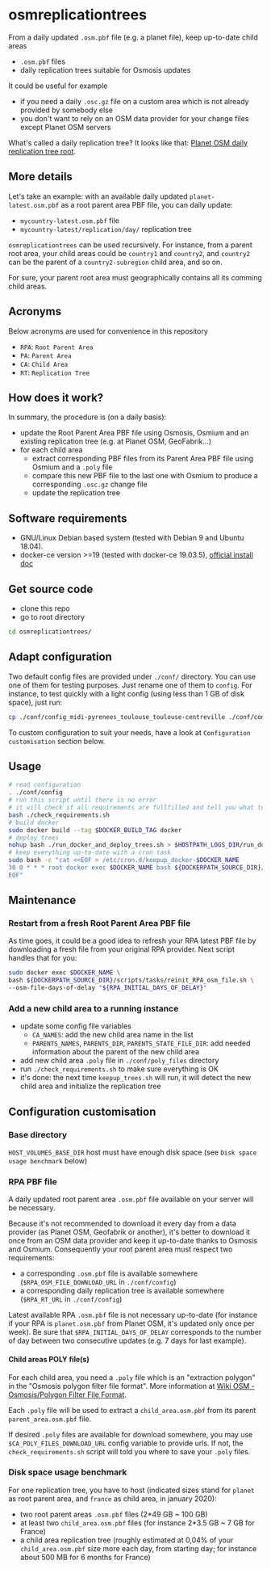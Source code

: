 # osmreplicationtrees

From a daily updated `.osm.pbf` file (e.g. a planet file), keep up-to-date child areas

* `.osm.pbf` files
* daily replication trees suitable for Osmosis updates

It could be useful for example

* if you need a daily `.osc.gz` file on a custom area which is not already provided by somebody else
* you don't want to rely on an OSM data provider for your change files except Planet OSM servers

What's called a daily replication tree? It looks like that: [Planet OSM daily replication tree root](https://planet.osm.org/replication/day/).

## More details

Let's take an example: with an available daily updated `planet-latest.osm.pbf` as a root parent area PBF file, you can daily update:

* `mycountry-latest.osm.pbf` file
* `mycountry-latest/replication/day/` replication tree

`osmreplicationtrees` can be used recursively. For instance, from a parent root area, your child areas could be `country1` and `country2`, and `country2` can be the parent of a `country2-subregion` child area, and so on.

For sure, your parent root area must geographically contains all its comming child areas.

## Acronyms

Below acronyms are used for convenience in this repository

* `RPA`: `Root Parent Area`
* `PA`: `Parent Area`
* `CA`: `Child Area`
* `RT`: `Replication Tree`

## How does it work?

In summary, the procedure is (on a daily basis):

* update the Root Parent Area PBF file using Osmosis, Osmium and an existing replication tree (e.g. at Planet OSM, GeoFabrik...)
* for each child area
  * extract corresponding PBF files from its Parent Area PBF file using Osmium and a `.poly` file
  * compare this new PBF file to the last one with Osmium to produce a corresponding `.osc.gz` change file
  * update the replication tree

## Software requirements

* GNU/Linux Debian based system (tested with Debian 9 and Ubuntu 18.04).
* docker-ce version >=19 (tested with docker-ce 19.03.5), [official install doc](https://docs.docker.com/install/linux/docker-ce/debian/)

## Get source code

* clone this repo
* go to root directory

```bash
cd osmreplicationtrees/
```

## Adapt configuration

Two default config files are provided under `./conf/` directory. You can use one of them for testing purposes. Just rename one of them to `config`. For instance, to test quickly with a light config (using less than 1 GB of disk space), just run:

```bash
cp ./conf/config_midi-pyrenees_toulouse_toulouse-centreville ./conf/config
```

To custom configuration to suit your needs, have a look at `Configuration customisation` section below.

## Usage

```bash
# read configuration
. ./conf/config
# run this script until there is no error
# it will check if all requirements are fullfilled and tell you what to do if not
bash ./check_requirements.sh
# build docker
sudo docker build --tag $DOCKER_BUILD_TAG docker
# deploy trees
nohup bash ./run_docker_and_deploy_trees.sh > $HOSTPATH_LOGS_DIR/run_docker_and_deploy_trees.log 2>&1 &
# keep everything up-to-date with a cron task
sudo bash -c "cat <<EOF > /etc/cron.d/keepup_docker-$DOCKER_NAME
30 0 * * * root docker exec $DOCKER_NAME bash ${DOCKERPATH_SOURCE_DIR}/scripts/keepup_trees.sh > $HOSTPATH_LOGS_DIR/keepup_trees.log 2>&1
EOF"
```

## Maintenance

### Restart from a fresh Root Parent Area PBF file

As time goes, it could be a good idea to refresh your RPA latest PBF file by downloading a fresh file from your original RPA provider. Next script handles that for you:

```bash
sudo docker exec $DOCKER_NAME \
bash ${DOCKERPATH_SOURCE_DIR}/scripts/tasks/reinit_RPA_osm_file.sh \
--osm-file-days-of-delay "${RPA_INITIAL_DAYS_OF_DELAY}"
```

### Add a new child area to a running instance

* update some config file variables
  * `CA_NAMES`: add the new child area name in the list
  * `PARENTS_NAMES`, `PARENTS_DIR`, `PARENTS_STATE_FILE_DIR`: add needed information about the parent of the new child area
* add new child area `.poly` file in `./conf/poly_files` directory
* run `./check_requirements.sh` to make sure everything is OK
* it's done: the next time `keepup_trees.sh` will run, it will detect the new child area and initialize the replication tree

## Configuration customisation

### Base directory

`HOST_VOLUMES_BASE_DIR` host must have enough disk space (see `Disk space usage benchmark` below)

### RPA PBF file

A daily updated root parent area `.osm.pbf` file available on your server will be necessary.

Because it's not recommended to download it every day from a data provider (as Planet OSM, Geofabrik or another), it's better to download it once from an OSM data provider and keep it up-to-date thanks to Osmosis and Osmium. Consequently your root parent area must respect two requirements:

* a corresponding `.osm.pbf` file is available somewhere (`$RPA_OSM_FILE_DOWNLOAD_URL` in `./conf/config`)
* a corresponding daily replication tree is available somewhere (`$RPA_RT_URL` in `./conf/config`)

Latest available RPA `.osm.pbf` file is not necessary up-to-date (for instance if your RPA is `planet.osm.pbf` from Planet OSM, it's updated only once per week). Be sure that `$RPA_INITIAL_DAYS_OF_DELAY` corresponds to the number of day between two consecutive updates (e.g. 7 days for last example).

#### Child areas POLY file(s)

For each child area, you need a `.poly` file which is an "extraction polygon" in the "Osmosis polygon filter file format". More information at [Wiki OSM - Osmosis/Polygon Filter File Format](https://wiki.openstreetmap.org/wiki/Osmosis/Polygon_Filter_File_Format).

Each `.poly` file will be used to extract a `child_area.osm.pbf` from its parent `parent_area.osm.pbf` file.

If desired `.poly` files are available for download somewhere, you may use `$CA_POLY_FILES_DOWNLOAD_URL` config variable to provide urls. If not, the `check_requirements.sh` script will told you where to save your `.poly` files.

### Disk space usage benchmark

For one replication tree, you have to host (indicated sizes stand for `planet` as root parent area, and `france` as child area, in january 2020):

* two root parent areas `.osm.pbf` files  (2*49 GB ~ 100 GB)
* at least two `child_area.osm.pbf` files (for instance 2*3.5 GB ~ 7 GB for France)
* a child area replication tree (roughly estimated at 0,04% of your `child_area.osm.pbf` size more each day, from starting day; for instance about 500 MB for 6 months for France)
